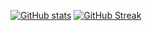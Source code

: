 [![GitHub stats](https://github-readme-stats.vercel.app/api?username=kandarpRJ&theme=city-lights)](https://github.com/kandarpRJ/github-readme-stats)
[![GitHub Streak](https://streak-stats.demolab.com?user=kandarpRJ&theme=city-lights)](https://git.io/streak-stats)
